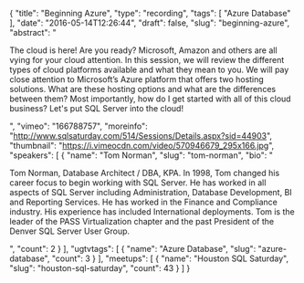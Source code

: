 {
  "title": "Beginning Azure",
  "type": "recording",
  "tags": [
    "Azure Database"
  ],
  "date": "2016-05-14T12:26:44",
  "draft": false,
  "slug": "beginning-azure",
  "abstract": "<p>The cloud is here! Are you ready?  Microsoft, Amazon and others are all vying for your cloud attention.  In this session, we will review the different types of cloud platforms available and what they mean to you.  We will pay close attention to Microsoft’s Azure platform that offers two hosting solutions.  What are these hosting options and what are the differences between them?  Most importantly, how do I get started with all of this cloud business?  Let's put SQL Server into the cloud!</p>",
  "vimeo": "166788757",
  "moreinfo": "http://www.sqlsaturday.com/514/Sessions/Details.aspx?sid=44903",
  "thumbnail": "https://i.vimeocdn.com/video/570946679_295x166.jpg",
  "speakers": [
    {
      "name": "Tom Norman",
      "slug": "tom-norman",
      "bio": "<p>Tom Norman, Database Architect / DBA, KPA. In 1998, Tom changed his career focus to begin working with SQL Server. He has worked in all aspects of SQL Server including Administration, Database Development, BI and Reporting Services. He has worked in the Finance and Compliance industry.  His experience has included International deployments. Tom is the leader of the PASS Virtualization chapter and the past President of the Denver SQL Server User Group.</p>",
      "count": 2
    }
  ],
  "ugtvtags": [
    {
      "name": "Azure Database",
      "slug": "azure-database",
      "count": 3
    }
  ],
  "meetups": [
    {
      "name": "Houston SQL Saturday",
      "slug": "houston-sql-saturday",
      "count": 43
    }
  ]
}